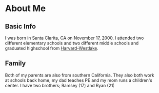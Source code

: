 # About Me

## Basic Info
I was born in Santa Clarita, CA on November 17, 2000. I attended two different elementary schools and two different middle schools and graduated highschool from [Harvard-Westlake](hw.com "Harvard-Westlake Schoool Homepage").
## Family
Both of my parents are also from southern California. They also both work at schools back home, my dad teaches PE and my mom runs a children's center. I have two brothers; Ramsey (17) and Ryan (21)
